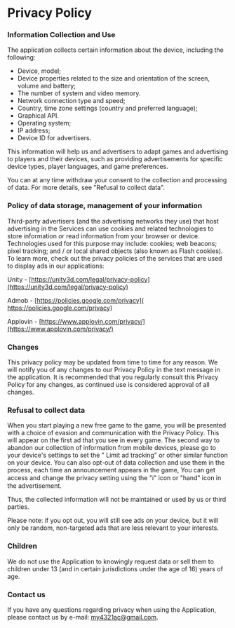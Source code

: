 # Privacy Policy

### Information Collection and Use

The application collects certain information about the device, including the following:

- Device, model;
- Device properties related to the size and orientation of the screen, volume and battery;
- The number of system and video memory.
- Network connection type and speed;
- Country, time zone settings (country and preferred language);
- Graphical API.
- Operating system;
- IP address;
- Device ID for advertisers.

This information will help us and advertisers to adapt games and advertising to players and their devices, such as providing advertisements for specific device types, player languages, and game preferences.

You can at any time withdraw your consent to the collection and processing of data. For more details, see "Refusal to collect data".

### Policy of data storage, management of your information

Third-party advertisers (and the advertising networks they use) that host advertising in the Services can use cookies and related technologies to store information or read information from your browser or device. Technologies used for this purpose may include: cookies; web beacons; pixel tracking; and / or local shared objects (also known as Flash cookies). To learn more, check out the privacy policies of the services that are used to display ads in our applications:

Unity - [https://unity3d.com/legal/privacy-policy](https://unity3d.com/legal/privacy-policy)

Admob - [https://policies.google.com/privacy]( https://policies.google.com/privacy)

Applovin - [https://www.applovin.com/privacy/](https://www.applovin.com/privacy/)

### Changes

This privacy policy may be updated from time to time for any reason. We will notify you of any changes to our Privacy Policy in the text message in the application. It is recommended that you regularly consult this Privacy Policy for any changes, as continued use is considered approval of all changes.

### Refusal to collect data

When you start playing a new free game to the game, you will be presented with a choice of evasion and communication with the Privacy Policy. This will appear on the first ad that you see in every game. The second way to abandon our collection of information from mobile devices, please go to your device's settings to set the " Limit ad tracking" or other similar function on your device. You can also opt-out of data collection and use them in the process, each time an announcement appears in the game, You can get access and change the privacy setting using the "ℹ" icon or "hand" icon in the advertisement.

Thus, the collected information will not be maintained or used by us or third parties.

Please note: if you opt out, you will still see ads on your device, but it will only be random, non-targeted ads that are less relevant to your interests.

### Children

We do not use the Application to knowingly request data or sell them to children under 13 (and in certain jurisdictions under the age of 16) years of age. 


### Contact us

If you have any questions regarding privacy when using the Application, please contact us by e-mail: my4321ac@gmail.com.



